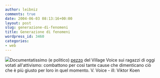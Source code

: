```yaml
---
author: leibniz
comments: true
date: 2004-06-03 08:13:16+00:00
layout: post
slug: generazione-di-fenomeni
title: Generazione di fenomeni
wordpress_id: 3460
categories:
- web
---
```


![](http://images.villagevoice.com/issues/0422/kamenetz.jpg)Documentatissimo (e politico) [pezzo](http://www.villagevoice.com/issues/0422/kamenetz.php) del Village Voice sui ragazzi di oggi votati all'attivismo: combattono per così tante cause che dimenticano ciò che è più giusto per loro in quel momento.
V. Voice - ill: Viktor Koen
